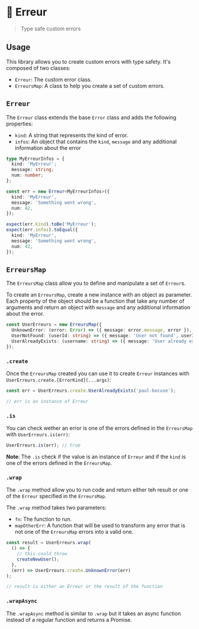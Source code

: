 # 🛑 Erreur

> Type safe custom errors

## Usage

This library allows you to create custom errors with type safety. It's composed of two classes:

- `Erreur`: The custom error class.
- `ErreursMap`: A class to help you create a set of custom errors.

## `Erreur`

The `Erreur` class extends the base `Error` class and adds the following properties:

- `kind`: A string that represents the kind of error.
- `infos`: An object that contains the `kind`, `message` and any additional information about the error

```typescript
type MyErreurInfos = {
  kind: 'MyErreur';
  message: string;
  num: number;
};

const err = new Erreur<MyErreurInfos>({
  kind: 'MyErreur',
  message: 'Something went wrong',
  num: 42,
});

expect(err.kind).toBe('MyErreur');
expect(err.infos).toEqual({
  kind: 'MyErreur',
  message: 'Something went wrong',
  num: 42,
});
```

## `ErreursMap`

The `ErreursMap` class allow you to define and manipulate a set of `Erreur`s.

To create an `ErreursMap`, create a new instance with an object as parameter. Each property of the object should be a function that take any number of arguments and return an object with `message` and any additional information about the error.

```typescript
const UserErreurs = new ErreursMap({
  UnknownError: (error: Error) => ({ message: error.message, error }),
  UserNotFound: (userId: string) => ({ message: 'User not found', userId }),
  UserAlreadyExists: (username: string) => ({ message: 'User already exists', username }),
});
```

### `.create`

Once the `ErreursMap` created you can use it to create `Erreur` instances with `UserErreurs.create.[ErrorKind](...args)`:

```typescript
const err = UserErreurs.create.UserAlreadyExists('paul-bocuse');

// err is an instance of Erreur
```

### `.is`

You can check wether an error is one of the errors defined in the `ErreursMap` with `UserErreurs.is(err)`:

```typescript
UserErreurs.is(err); // true
```

**Note**: The `.is` check if the value is an instance of `Erreur` and if the `kind` is one of the errors defined in the `ErreursMap`.

### `.wrap`

The `.wrap` method allow you to run code and return either teh result or one of the `Erreur` specified in the `ErreursMap`.

The `.wrap` method takes two parameters:

- `fn`: The function to run.
- `mapOtherErr`: A function that will be used to transform any error that is not one of the `ErreursMap` errors into a valid one.

```typescript
const result = UserErreurs.wrap(
  () => {
    // this could throw
    createNewUser();
  },
  (err) => UserErreurs.create.UnknownError(err)
);

// result is either an Erreur or the result of the function
```

### `.wrapAsync`

The `.wrapAsync` method is similar to `.wrap` but it takes an async function instead of a regular function and returns a Promise.
